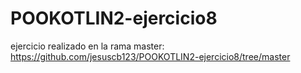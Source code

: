 # POOKOTLIN2-ejercicio8

ejercicio realizado en la rama master:
https://github.com/jesuscb123/POOKOTLIN2-ejercicio8/tree/master
